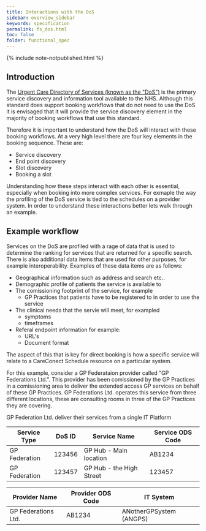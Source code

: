 ```yaml
---
title: Interactions with the DoS
sidebar: overview_sidebar
keywords: specification
permalink: fs_dos.html
toc: false
folder: functional_spec
---
```


{% include note-notpublished.html %}

## Introduction

The <a href="https://digital.nhs.uk/services/directory-of-services-dos" target="_blank">Urgent Care Directory of Services (known as the "DoS")</a> is the primary service discovery and information tool available to the NHS. Although this standard does support booking workflows that do not need to use the DoS it is envisaged that it will provide the service discovery element in the majority of booking workflows that use this standard.

Therefore it is important to understand how the DoS will interact with these booking workflows. At a very high level there are four key elements in the booking sequence. These are:

* Service discovery
* End point discovery
* Slot discovery
* Booking a slot

Understanding how these steps interact with each other is essential, especially when booking into more complex services. For exmaple the way the profiling of the DoS service is tied to the schedules on a provider system. In order to understand these interactions better lets walk through an example.

## Example workflow

Services on the DoS are profiled with a rage of data that is used to determine the ranking for services that are returned for a specific search. There is also additional data items that are used for other purposes, for example interoperability. Examples of these data items are as follows:

* Geographical information such as address and search etc..
* Demographic profile of patients the service is available to
* The comissioning footprint of the service, for example 
  * GP Practices that patients have to be registered to in order to use the service
* The clinical needs that the servie will meet, for exampled
  * symptoms
  * timeframes
* Referal endpoint information for example:
  * URL's
  * Document format

The aspect of this that is key for direct booking is how a specific service will relate to a CareConect Schedule resource on a particular system.

For this example, consider a GP Federataion provider called "GP Federations Ltd.". This provider has been comissioned by the GP Practices in a comissioning area to deliver the extended access GP services on behalf of these GP Practices. GP Federations Ltd. operates this service from three different locations, these are consulting rooms in three of the GP Practices they are covering.

GP Federation Ltd. deliver their services from a single IT Platform

Service Type | DoS ID | Service Name             | Service ODS Code 
-------------|--------|--------------------------|------------------
GP Federation|123456  | GP Hub - Main location   | AB1234            
GP Federation|123457  | GP Hub - the High Street | 123457            



Provider Name      | Provider ODS Code | IT System
-------------------|-------------------|--------------
GP Federations Ltd.| AB1234            | ANotherGPSystem (ANGPS)





